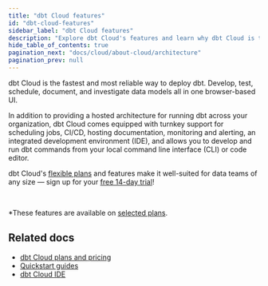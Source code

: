 ```yaml
---
title: "dbt Cloud features"
id: "dbt-cloud-features"
sidebar_label: "dbt Cloud features"
description: "Explore dbt Cloud's features and learn why dbt Cloud is the fastest way to deploy dbt"
hide_table_of_contents: true
pagination_next: "docs/cloud/about-cloud/architecture"
pagination_prev: null
---
```


dbt Cloud is the fastest and most reliable way to deploy dbt. Develop, test, schedule, document, and investigate data models all in one browser-based UI. 

In addition to providing a hosted architecture for running dbt across your organization, dbt Cloud comes equipped with turnkey support for scheduling jobs, CI/CD, hosting documentation, monitoring and alerting, an integrated development environment (IDE), and allows you to develop and run dbt commands from your local command line interface (CLI) or code editor.

dbt Cloud's [flexible plans](https://www.getdbt.com/pricing/) and features make it well-suited for data teams of any size &mdash; sign up for your [free 14-day trial](https://www.getdbt.com/signup/)! 

<div className="grid--3-col">

<Card
    title="dbt Cloud CLI"
    body="Use the dbt Cloud CLI to develop, test, run, and version control dbt projects and commands in your dbt Cloud development environment. Collaborate with team members, directly from the command line."
    link="/docs/cloud/cloud-cli-installation"
    icon="dbt-bit"/>

<Card
    title="dbt Cloud IDE"
    body="The IDE is the easiest and most efficient way to develop dbt models, allowing you to build, test, run, and version control your dbt projects directly from your browser. Use dbt Assist, a powerful AI co-pilot feature that automatically generates documentation and tests."
    link="/docs/cloud/dbt-cloud-ide/develop-in-the-cloud"
    icon="dbt-bit"/>

<Card
    title="Manage environments"
    body="Set up and manage separate production and development environments in dbt Cloud to help engineers develop and test code more efficiently, without impacting users or data."
    link="/docs/environments-in-dbt"
    icon="dbt-bit"/>

  <Card
    title="Schedule and run dbt jobs"
    body="Create custom schedules to run your production jobs. Schedule jobs by day of the week, time of day, or a recurring interval. Decrease operating costs by using webhooks to trigger CI jobs and the API to start jobs."
    link="/docs/deploy/job-scheduler"
    icon="dbt-bit"/>

  <Card
    title="Notifications"
    body="Set up and customize job notifications in dbt Cloud to receive email or slack alerts when a job run succeeds, fails, or is cancelled. Notifications alert the right people when something goes wrong instead of waiting for a user to report it."
    link="/docs/deploy/job-notifications"
    icon="dbt-bit"/>

  <Card
    title="Run visibility"
    body="View the history of your runs and the model timing dashboard to help identify where improvements can be made to the scheduled jobs."
    link="/docs/deploy/run-visibility"
    icon="dbt-bit"/>
    
   <Card
    title="Host & share documentation"
    body="dbt Cloud hosts and authorizes access to dbt project documentation, allowing you to generate data documentation on a schedule for your project. Invite teammates to dbt Cloud to collaborate and share your project's documentation."
    link="/docs/collaborate/build-and-view-your-docs"
    icon="dbt-bit"/>

   <Card
    title="Supports GitHub, GitLab, AzureDevOPs"
    body="Seamlessly connect your git account to dbt Cloud and provide another layer of security to dbt Cloud. Import new repositories, trigger continuous integration, clone repos using HTTPS, and more!"
    link="/docs/cloud/git/connect-github"
    icon="dbt-bit"/>

   <Card
    title="Enable Continuous Integration"
    body="Configure dbt Cloud to run your dbt projects in a temporary schema when new commits are pushed to open pull requests. This build-on-PR functionality is a great way to catch bugs before deploying to production, and an essential tool in any analyst's belt."
    link="/docs/deploy/continuous-integration"
    icon="dbt-bit"/>

   <Card
    title="Security"
    body="Manage risk with SOC-2 compliance, CI/CD deployment, RBAC, and ELT architecture."
    link="https://www.getdbt.com/security/"
    icon="dbt-bit"/>

   <Card
    title="dbt Semantic Layer*"
    body="Use the dbt Semantic Layer to define metrics alongside your dbt models and query them from any integrated analytics tool. Get the same answers everywhere, every time."
    link="/docs/use-dbt-semantic-layer/dbt-sl"
    icon="dbt-bit"/>

   <Card
    title="Discovery API*"
    body="Enhance your workflow and run ad-hoc queries, browse schema, or query the dbt Semantic Layer. dbt Cloud serves a GraphQL API, which supports arbitrary queries."
    link="/docs/dbt-cloud-apis/discovery-api"
    icon="dbt-bit"/>

  <Card
    title="dbt Explorer*"
    body="Learn about dbt Explorer and how to interact with it to understand, improve, and leverage your data pipelines."
    link="/docs/collaborate/explore-projects"
    icon="dbt-bit"/>
</div> <br />

*These features are available on [selected plans](https://www.getdbt.com/pricing/).
## Related docs

- [dbt Cloud plans and pricing](https://www.getdbt.com/pricing/)
- [Quickstart guides](/guides)
- [dbt Cloud IDE](/docs/cloud/dbt-cloud-ide/develop-in-the-cloud)

